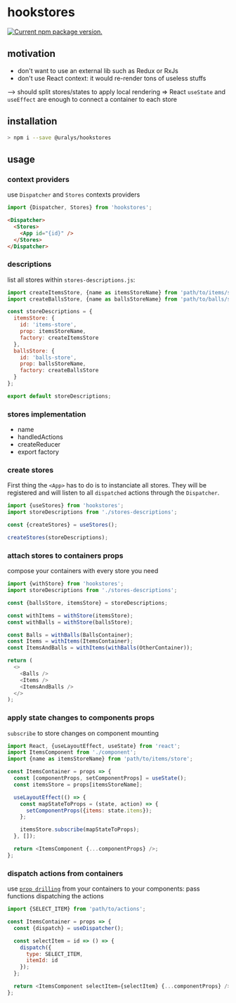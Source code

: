 # hookstores

<a href="https://www.npmjs.com/package/@uralys/hookstores">
  <img src="https://img.shields.io/npm/v/@uralys/hookstores?color=%23123" alt="Current npm package version." />
</a>

## motivation

- don't want to use an external lib such as Redux or RxJs
- don't use React context: it would re-render tons of useless stuffs

--> should split stores/states to apply local rendering
=> React `useState` and `useEffect` are enough to connect a container to each store

## installation

```sh
> npm i --save @uralys/hookstores
```

## usage

### context providers

use `Dispatcher` and `Stores` contexts providers

```js
import {Dispatcher, Stores} from 'hookstores';
```

```html
<Dispatcher>
  <Stores>
    <App id="{id}" />
  </Stores>
</Dispatcher>
```

### descriptions

list all stores within `stores-descriptions.js`:

```js
import createItemsStore, {name as itemsStoreName} from 'path/to/items/store';
import createBallsStore, {name as ballsStoreName} from 'path/to/balls/store';

const storeDescriptions = {
  itemsStore: {
    id: 'items-store',
    prop: itemsStoreName,
    factory: createItemsStore
  },
  ballsStore: {
    id: 'balls-store',
    prop: ballsStoreName,
    factory: createBallsStore
  }
};

export default storeDescriptions;
```

### stores implementation

- name
- handledActions
- createReducer
- export factory

### create stores

First thing the `<App>` has to do is to instanciate all stores.
They will be registered and will listen to all `dispatched` actions through the `Dispatcher`.

```js
import {useStores} from 'hookstores';
import storeDescriptions from './stores-descriptions';

const {createStores} = useStores();

createStores(storeDescriptions);
```

### attach stores to containers props

compose your containers with every store you need

```js
import {withStore} from 'hookstores';
import storeDescriptions from './stores-descriptions';

const {ballsStore, itemsStore} = storeDescriptions;

const withItems = withStore(itemsStore);
const withBalls = withStore(ballsStore);

const Balls = withBalls(BallsContainer);
const Items = withItems(ItemsContainer);
const ItemsAndBalls = withItems(withBalls(OtherContainer));

return (
  <>
    <Balls />
    <Items />
    <ItemsAndBalls />
  </>
);
```

### apply state changes to components props

`subscribe` to store changes on component mounting

```js
import React, {useLayoutEffect, useState} from 'react';
import ItemsComponent from './component';
import {name as itemsStoreName} from 'path/to/items/store';

const ItemsContainer = props => {
  const [componentProps, setComponentProps] = useState();
  const itemsStore = props[itemsStoreName];

  useLayoutEffect(() => {
    const mapStateToProps = (state, action) => {
      setComponentProps({items: state.items});
    };

    itemsStore.subscribe(mapStateToProps);
  }, []);

  return <ItemsComponent {...componentProps} />;
};
```

### dispatch actions from containers

use [`prop drilling`](https://kentcdodds.com/blog/prop-drilling) from your containers to your components: pass functions dispatching the actions

```js
import {SELECT_ITEM} from 'path/to/actions';

const ItemsContainer = props => {
  const {dispatch} = useDispatcher();

  const selectItem = id => () => {
    dispatch({
      type: SELECT_ITEM,
      itemId: id
    });
  };

  return <ItemsComponent selectItem={selectItem} {...componentProps} />;
};
```
